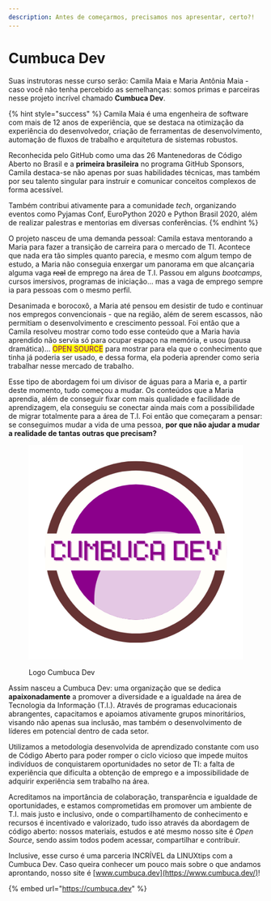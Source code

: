 ```yaml
---
description: Antes de começarmos, precisamos nos apresentar, certo?!
---
```


# Cumbuca Dev

Suas instrutoras nesse curso serão: Camila Maia e Maria Antônia Maia - caso você não tenha percebido as semelhanças: somos primas e parceiras nesse projeto incrível chamado **Cumbuca Dev**.



{% hint style="success" %}
Camila Maia é uma engenheira de software com mais de 12 anos de experiência, que se destaca na otimização da experiência do desenvolvedor, criação de ferramentas de desenvolvimento, automação de fluxos de trabalho e arquitetura de sistemas robustos.

Reconhecida pelo GitHub como uma das 26 Mantenedoras de Código Aberto no Brasil e a **primeira brasileira** no programa GitHub Sponsors, Camila destaca-se não apenas por suas habilidades técnicas, mas também por seu talento singular para instruir e comunicar conceitos complexos de forma acessível.

Também contribui ativamente para a comunidade _tech_, organizando eventos como Pyjamas Conf, EuroPython 2020 e Python Brasil 2020, além de realizar palestras e mentorias em diversas conferências.
{% endhint %}



O projeto nasceu de uma demanda pessoal: Camila estava mentorando a Maria para fazer a transição de carreira para o mercado de TI. Acontece que nada era tão simples quanto parecia, e mesmo com algum tempo de estudo, a Maria não conseguia enxergar um panorama em que alcançaria alguma vaga ~~real~~ de emprego na área de T.I. Passou em alguns _bootcamps_, cursos imersivos, programas de iniciação... mas a vaga de emprego sempre ia para pessoas com o mesmo perfil.&#x20;



Desanimada e borocoxô, a Maria até pensou em desistir de tudo e continuar nos empregos convencionais - que na região, além de serem escassos, não permitiam o desenvolvimento e crescimento pessoal. Foi então que a Camila resolveu mostrar como todo esse conteúdo que a Maria havia aprendido não servia só para ocupar espaço na memória, e usou (pausa dramática)... <mark style="color:purple;">OPEN SOURCE</mark> para mostrar para ela que o conhecimento que tinha já poderia ser usado, e dessa forma, ela poderia aprender como seria trabalhar nesse mercado de trabalho. &#x20;



Esse tipo de abordagem foi um divisor de águas para a Maria e, a partir deste momento, tudo começou a mudar. Os conteúdos que a Maria aprendia, além de conseguir fixar com mais qualidade e facilidade de aprendizagem, ela conseguiu se conectar ainda mais com a possibilidade de migrar totalmente para a área de T.I. Foi então que começaram a pensar: se conseguimos mudar a vida de uma pessoa, **por que não ajudar a mudar a realidade de tantas outras que precisam?**

<figure><img src="../.gitbook/assets/logo-light-transparent.png" alt="Um logotipo redondo com um círculo roxo com uma borda marrom e um anel branco dentro da borda - como se fosse um coco seco visto de cima. No centro há um banner horizontal branco com texto pixelado onde se lê &#x22;CUMBUCA DEV&#x22; em roxo."><figcaption><p>Logo Cumbuca Dev</p></figcaption></figure>

Assim nasceu a Cumbuca Dev: uma organização que se dedica **apaixonadamente** a promover a diversidade e a igualdade na área de Tecnologia da Informação (T.I.). Através de programas educacionais abrangentes, capacitamos e apoiamos ativamente grupos minoritários, visando não apenas sua inclusão, mas também o desenvolvimento de líderes em potencial dentro de cada setor.&#x20;



Utilizamos a metodologia desenvolvida de aprendizado constante com uso de Código Aberto para poder romper o ciclo vicioso que impede muitos indivíduos de conquistarem oportunidades no setor de TI: a falta de experiência que dificulta a obtenção de emprego e a impossibilidade de adquirir experiência sem trabalho na área.



Acreditamos na importância de colaboração, transparência e igualdade de oportunidades, e estamos comprometidas em promover um ambiente de T.I. mais justo e inclusivo, onde o compartilhamento de conhecimento e recursos é incentivado e valorizado, tudo isso através da abordagem de código aberto: nossos materiais, estudos e até mesmo nosso site é _Open Source_, sendo assim todos podem acessar, compartilhar e contribuir.&#x20;



Inclusive, esse curso é uma parceria INCRÍVEL da LINUXtips com a Cumbuca Dev. Caso queira conhecer um pouco mais sobre o que andamos aprontando, nosso site é [www.cumbuca.dev](https://www.cumbuca.dev/)!



{% embed url="https://cumbuca.dev" %}
